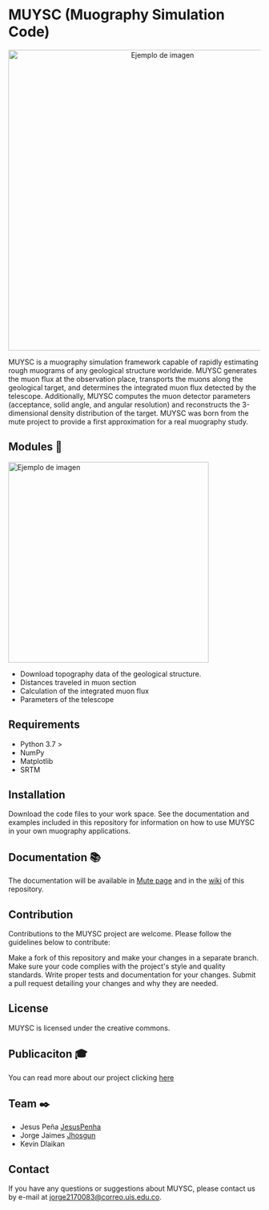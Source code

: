 # MUYSC (Muography Simulation Code)


<div align="center">
  <img src="MUYSC.png" alt="Ejemplo de imagen" width="600">
</div>


MUYSC is a muography simulation framework capable of rapidly estimating rough muograms of any geological structure worldwide. MUYSC generates the muon flux at the observation place, transports the muons along the geological target, and determines the integrated muon flux detected by the telescope. Additionally, MUYSC computes the muon detector parameters (acceptance, solid angle, and angular resolution) and reconstructs the 3-dimensional density distribution of the target. MUYSC was born from the mute project to provide a first approximation for a real muography study.


## Modules 🔨

<img src="Modulos.jpg" alt="Ejemplo de imagen" width="400">


* Download topography data of the geological structure.
* Distances traveled in muon section
* Calculation of the integrated muon flux
* Parameters of the telescope



## Requirements
* Python 3.7 >
* NumPy
* Matplotlib
* SRTM


## Installation

Download the code files to your work space. See the documentation and examples included in this repository for information on how to use MUYSC in your own muography applications.


## Documentation :books:
The documentation will be available in [Mute page](https://halley.uis.edu.co/fuego/muysc/) and in the [wiki](https://github.com/Jhosgun/MUYSC/wiki) of this repository.


## Contribution
Contributions to the MUYSC project are welcome. Please follow the guidelines below to contribute:

Make a fork of this repository and make your changes in a separate branch.
Make sure your code complies with the project's style and quality standards.
Write proper tests and documentation for your changes.
Submit a pull request detailing your changes and why they are needed.

## License
MUYSC is licensed under the creative commons.

## Publicaciton :mortar_board:
You can read more about our project clicking [here](https://www.researchgate.net/publication/369035316_MUYSC_An_end-to-end_muography_simulation_toolbox)

## Team ✒️
* Jesus Peña [JesusPenha](https://github.com/JesusPenha)
* Jorge Jaimes [Jhosgun](https://github.com/Jhosgun)
* Kevin Dlaikan 
## Contact
If you have any questions or suggestions about MUYSC, please contact us by e-mail at jorge2170083@correo.uis.edu.co.
